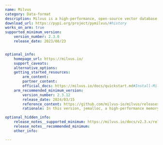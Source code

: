 ```yaml
---
name: Milvus
category: Data-format
description: Milvus is a high-performance, open-source vector database for efficient similarity searches and machine-learning tasks. It excels at managing large-scale vector data, allowing for rapid retrieval and analysis, making it perfect for AI-driven applications such as recommendation engines and image recognition.
download_url: https://pypi.org/project/pymilvus/#history
works_on_arm: true
supported_minimum_version:
    version_number: 2.3.0
    release_date: 2023/08/23


optional_info:
    homepage_url: https://milvus.io/
    support_caveats:
    alternative_options:
    getting_started_resources:
        arm_content: 
        partner_content: 
        official_docs: https://milvus.io/docs/quickstart.md#Install-Milvus
    arm_recommended_minimum_version:
        version_number: 2.3.12
        release_date: 2024/03/15
        reference_content: https://github.com/milvus-io/milvus/releases/tag/v2.3.12
        rationale: In this version, jemalloc, a high-performance memory allocator, has been optimized to better support 64KB memory pages on AArch64 (ARM64) systems. This results in faster allocations, better cache performance, and less waste on servers using 64KB pages.

optional_hidden_info:
    release_notes__supported_minimum: https://milvus.io/docs/v2.3.x/release_notes.md#v230
    release_notes__recommended_minimum:
    other_info:

---
```

